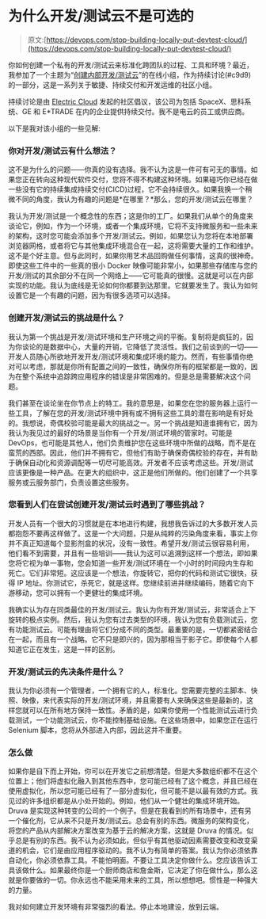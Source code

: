# 为什么开发/测试云不是可选的

> 原文:[https://devops.com/stop-building-locally-put-devtest-cloud/](https://devops.com/stop-building-locally-put-devtest-cloud/)

你如何创建一个私有的开发/测试云来标准化跨团队的过程、工具和环境？最近，我参加了一个主题为“[创建内部开发/测试云](http://electric-cloud.com/blog/2016/05/continuous-discussions-c9d9-podcast-episode-41-creating-internal-devtest-cloud/)”的在线小组，作为持续讨论(#c9d9)的一部分，这是一系列关于敏捷、持续交付和开发运维的社区小组。

持续讨论是由 [Electric Cloud](http://electric-cloud.com/powering-continuous-delivery) 发起的社区倡议，该公司为包括 SpaceX、思科系统、GE 和 E*TRADE 在内的企业提供持续交付。我不是电云的员工或供应商。

以下是我对该小组的一些见解:

### 你对开发/测试云有什么想法？

这不是为什么的问题——你真的没有选择。我不认为这是一件可有可无的事情。如果您正在转向这种现代软件交付，您将不得不构建这种环境。如果碰巧你已经在做一些没有它的持续集成持续交付(CICD)过程，它不会持续很久。如果我换一个稍微不同的角度，我认为有趣的问题是*在哪里？*那么，您的开发/测试云在哪里？

我认为开发/测试是一个概念性的东西；这是你的工厂。如果我们从单个的角度来谈论它，例如，作为一个环境，或者一个集成环境，它将不支持微服务和一些未来的架构，这时您可能会添加多个开发/测试云。例如，如果您认为您将在本地部署浏览器网格，或者将它与其他集成环境混合在一起，这将需要大量的工作和维护。这不是个好主意。但与此同时，如果你用艺术品回购做任何事情，这真的很神奇。即使这些工件中的一些真的很小 Docker 映像可能非常小，如果那些存储库与您的开发/测试的其余部分不在同一个网络上——它可能真的很慢。这就是可以在内部实现的功能。我认为底线是无论如何你都要到达那里。它就要发生了。我认为如何设置它是一个有趣的问题，因为有很多选项可以选择。

### 创建开发/测试云的挑战是什么？

我认为第一个挑战是开发/测试环境和生产环境之间的平衡。复制将是疯狂的，因为你谈论的是数据中心，大量的开销，它降低了灵活性。我们之前谈到的一切——开发人员随心所欲地开发开发/测试环境和集成环境的能力。然而，有些事情你绝对可以考虑，那就是你所有配置之间的一致性，确保你所有的框架都是一致的，因为在整个系统中追踪跨应用程序的错误是非常困难的。但是总是需要解决这个问题。

我们甚至在谈论坐在你节点上的特工。我的意思是，如果您在您的服务器上运行一些工具，了解在您的开发/测试环境中拥有或不拥有这些工具的潜在影响是有好处的。我想说，奇偶校验可能是最大的挑战之一。另一个挑战是知道谁拥有它，因为我认为我见过的最好的场景是当你有一个开发/测试环境的管家时。可能是 DevOps，也可能是其他人，他们负责维护您在这些环境中所做的战略，而不是在蛮荒的西部。因此，他们并不拥有它，但他们有助于确保奇偶校验的存在，并有助于确保自动化和资源调配等一切尽可能高效。开发者不应该考虑这些。开发/测试应该更像是一种产品。在更大的组织中，这正是他们所做的。他们创建了一个共享服务或云服务部门，负责设置这些服务。

### 您看到人们在尝试创建开发/测试云时遇到了哪些挑战？

开发人员有一个很大的习惯就是在本地进行构建，我想我告诉过的大多数开发人员都抱怨不要再这样做了。这是一个大问题，只是从纯粹的污染角度来看，事实上你并不真正知道每个显影剂盒的状况，没有一致性。希望开发/测试云很容易利用，他们看不到需要，并且有一些培训——我认为这可以追溯到这样一个想法，即如果您将它视为单一事物，您会知道一些开发/测试环境在一个小时的时间段内生存和死亡。它们非常短。这应该是一个想法，你旋转它，把你的代码和测试它很快，获得 IP 地址。你测试它，杀死它，就是这样。您继续前进并继续编码，随着它向下游移动，您可以拥有一个更健壮的集成环境。

我确实认为存在同类最佳的开发/测试云。我认为你有开发/测试云，非常适合上下旋转的极点实例。然后，我认为您有过去类型的环境，我认为您有负载测试云，您有功能测试云。可能有理由将它们分成不同的类型。最重要的是，一切都紧密结合在一起，而且有一个战略。它不只是即兴的，因为那相当于影子它。即使每个人都知道它正在发生，这是一样的区别。

### 开发/测试云的先决条件是什么？

我认为你必须有一个管理者，一个拥有它的人，标准化。您需要完整的主脚本、快照、映像，来代表实际的开发/测试环境，并且需要有人来确保这些是最新的，这样您就可以在所有地方保持一致性。矛盾的是，如果你使用一个性能测试云进行负载测试，一个功能测试云，你不能控制基础设施。在这些场景中，如果您正在运行 Selenium 脚本，您将从外部进入内部，因此这并不重要。

### 怎么做

如果你是自下而上开始，你可以在开发它之前想清楚。但是大多数组织都不在这个位置上；他们将虚拟化融入到其他东西中，您可能已经有了这个概念，并且已经在使用虚拟化，所以您可能已经有了一部分虚拟化，但可能不是以最有效的方式。我见过的许多组织都是从小处开始的。例如，他们从一个健壮的集成环境开始。Druva 是实现这种转变的公司的一个例子。但是在我看到的所有场景中，还有另一个催化剂，它从来不只是开发/测试云。总会有别的东西。微服务的架构变化，将您的产品从内部解决方案改变为基于云的解决方案，这就是 Druva 的情况。似乎总是有别的东西。我不认为必须如此，但似乎有其他驱动因素需要改变和改变渠道的机会，它们是由应用程序驱动的。我不认为有简单的答案。我认为你必须依靠自动化，你必须依靠工具。不能怕明面。不要让工具决定你做什么。您应该告诉工具该做什么。如果最终你是一个厨师商店和詹金斯，它决定了你在做什么，那么这就是你要做的一切。你永远也不能采用未来的工具，所以想想吧。惯性是一种强大的力量。

我对如何建立开发环境有非常强烈的看法。停止本地建设，放到云端。